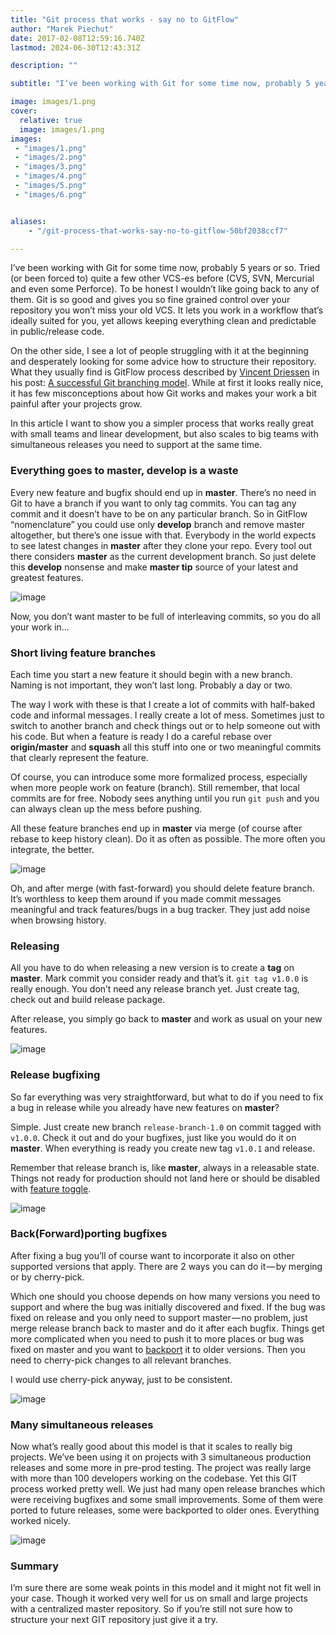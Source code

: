 ```yaml
---
title: "Git process that works - say no to GitFlow"
author: "Marek Piechut"
date: 2017-02-08T12:59:16.740Z
lastmod: 2024-06-30T12:43:31Z

description: ""

subtitle: "I’ve been working with Git for some time now, probably 5 years or so. Tried (or been forced to) quite a few other VCS-es before (CVS, SVN…"

image: images/1.png
cover:
  relative: true 
  image: images/1.png 
images:
 - "images/1.png"
 - "images/2.png"
 - "images/3.png"
 - "images/4.png"
 - "images/5.png"
 - "images/6.png"


aliases:
    - "/git-process-that-works-say-no-to-gitflow-50bf2038ccf7"

---
```


I’ve been working with Git for some time now, probably 5 years or so. Tried (or been forced to) quite a few other VCS-es before (CVS, SVN, Mercurial and even some Perforce). To be honest I wouldn’t like going back to any of them. Git is so good and gives you so fine grained control over your repository you won’t miss your old VCS. It lets you work in a workflow that’s ideally suited for you, yet allows keeping everything clean and predictable in public/release code.

On the other side, I see a lot of people struggling with it at the beginning and desperately looking for some advice how to structure their repository. What they usually find is GitFlow process described by [Vincent Driessen](http://nvie.com/about/) in his post: [A successful Git branching model](http://nvie.com/posts/a-successful-git-branching-model/). While at first it looks really nice, it has few misconceptions about how Git works and makes your work a bit painful after your projects grow.

In this article I want to show you a simpler process that works really great with small teams and linear development, but also scales to big teams with simultaneous releases you need to support at the same time.

### Everything goes to master, develop is a waste

Every new feature and bugfix should end up in **master**. There’s no need in Git to have a branch if you want to only tag commits. You can tag any commit and it doesn’t have to be on any particular branch. So in GitFlow “nomenclature” you could use only **develop** branch and remove master altogether, but there’s one issue with that. Everybody in the world expects to see latest changes in **master** after they clone your repo. Every tool out there considers **master** as the current development branch. So just delete this **develop** nonsense and make **master tip** source of your latest and greatest features.

![image](images/1.png#layoutTextWidth)


Now, you don’t want master to be full of interleaving commits, so you do all your work in…

### Short living feature branches

Each time you start a new feature it should begin with a new branch. Naming is not important, they won’t last long. Probably a day or two.

The way I work with these is that I create a lot of commits with half-baked code and informal messages. I really create a lot of mess. Sometimes just to switch to another branch and check things out or to help someone out with his code. But when a feature is ready I do a careful rebase over **origin/master** and **squash** all this stuff into one or two meaningful commits that clearly represent the feature.

Of course, you can introduce some more formalized process, especially when more people work on feature (branch). Still remember, that local commits are for free. Nobody sees anything until you run `git push` and you can always clean up the mess before pushing.

All these feature branches end up in **master** via merge (of course after rebase to keep history clean). Do it as often as possible. The more often you integrate, the better.

![image](images/2.png#layoutTextWidth)


Oh, and after merge (with fast-forward) you should delete feature branch. It’s worthless to keep them around if you made commit messages meaningful and track features/bugs in a bug tracker. They just add noise when browsing history.

### Releasing

All you have to do when releasing a new version is to create a **tag** on **master**. Mark commit you consider ready and that’s it. `git tag v1.0.0` is really enough. You don’t need any release branch yet. Just create tag, check out and build release package.

After release, you simply go back to **master** and work as usual on your new features.

![image](images/3.png#layoutTextWidth)


### Release bugfixing

So far everything was very straightforward, but what to do if you need to fix a bug in release while you already have new features on **master**?

Simple. Just create new branch `release-branch-1.0` on commit tagged with `v1.0.0`. Check it out and do your bugfixes, just like you would do it on **master**. When everything is ready you create new tag `v1.0.1` and release.

Remember that release branch is, like **master**, always in a releasable state. Things not ready for production should not land here or should be disabled with [feature toggle](https://martinfowler.com/articles/feature-toggles.html).

![image](images/4.png#layoutTextWidth)


### Back(Forward)porting bugfixes

After fixing a bug you’ll of course want to incorporate it also on other supported versions that apply. There are 2 ways you can do it — by merging or by cherry-pick.

Which one should you choose depends on how many versions you need to support and where the bug was initially discovered and fixed. If the bug was fixed on release and you only need to support master — no problem, just merge release branch back to master and do it after each bugfix. Things get more complicated when you need to push it to more places or bug was fixed on master and you want to [backport](https://en.wikipedia.org/wiki/Backporting) it to older versions. Then you need to cherry-pick changes to all relevant branches.

I would use cherry-pick anyway, just to be consistent.

![image](images/5.png#layoutTextWidth)


### Many simultaneous releases

Now what’s really good about this model is that it scales to really big projects. We’ve been using it on projects with 3 simultaneous production releases and some more in pre-prod testing. The project was really large with more than 100 developers working on the codebase. Yet this GIT process worked pretty well. We just had many open release branches which were receiving bugfixes and some small improvements. Some of them were ported to future releases, some were backported to older ones. Everything worked nicely.

![image](images/6.png#layoutTextWidth)


### Summary

I’m sure there are some weak points in this model and it might not fit well in your case. Though it worked very well for us on small and large projects with a centralized master repository. So if you’re still not sure how to structure your next GIT repository just give it a try.
